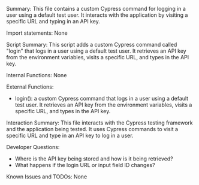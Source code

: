 Summary:
This file contains a custom Cypress command for logging in a user using a default test user. It interacts with the application by visiting a specific URL and typing in an API key.

Import statements:
None

Script Summary:
This script adds a custom Cypress command called "login" that logs in a user using a default test user. It retrieves an API key from the environment variables, visits a specific URL, and types in the API key.

Internal Functions:
None

External Functions:
- login(): a custom Cypress command that logs in a user using a default test user. It retrieves an API key from the environment variables, visits a specific URL, and types in the API key.

Interaction Summary:
This file interacts with the Cypress testing framework and the application being tested. It uses Cypress commands to visit a specific URL and type in an API key to log in a user.

Developer Questions:
- Where is the API key being stored and how is it being retrieved?
- What happens if the login URL or input field ID changes?

Known Issues and TODOs:
None